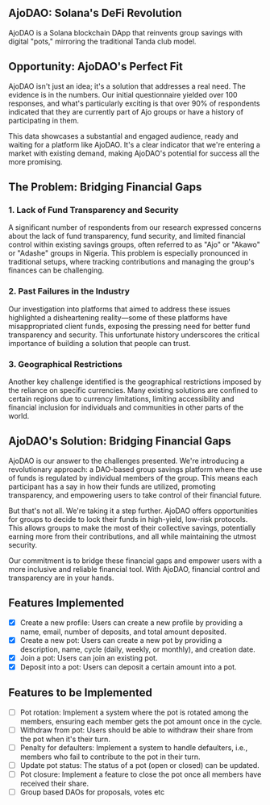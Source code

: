 ## AjoDAO: Solana's DeFi Revolution

AjoDAO is a Solana blockchain DApp that reinvents group savings with digital "pots," mirroring the traditional Tanda club model.
## Opportunity: AjoDAO's Perfect Fit

AjoDAO isn't just an idea; it's a solution that addresses a real need. The evidence is in the numbers. Our initial questionnaire yielded over 100 responses, and what's particularly exciting is that over 90% of respondents indicated that they are currently part of Ajo groups or have a history of participating in them.

This data showcases a substantial and engaged audience, ready and waiting for a platform like AjoDAO. It's a clear indicator that we're entering a market with existing demand, making AjoDAO's potential for success all the more promising.

## The Problem: Bridging Financial Gaps

### 1. Lack of Fund Transparency and Security

A significant number of respondents from our research expressed concerns about the lack of fund transparency, fund security, and limited financial control within existing savings groups, often referred to as "Ajo" or "Akawo" or "Adashe" groups in Nigeria. This problem is especially pronounced in traditional setups, where tracking contributions and managing the group's finances can be challenging.

### 2. Past Failures in the Industry

Our investigation into platforms that aimed to address these issues highlighted a disheartening reality—some of these platforms have misappropriated client funds, exposing the pressing need for better fund transparency and security. This unfortunate history underscores the critical importance of building a solution that people can trust.

### 3. Geographical Restrictions

Another key challenge identified is the geographical restrictions imposed by the reliance on specific currencies. Many existing solutions are confined to certain regions due to currency limitations, limiting accessibility and financial inclusion for individuals and communities in other parts of the world.

## AjoDAO's Solution: Bridging Financial Gaps

AjoDAO is our answer to the challenges presented. We're introducing a revolutionary approach: a DAO-based group savings platform where the use of funds is regulated by individual members of the group. This means each participant has a say in how their funds are utilized, promoting transparency, and empowering users to take control of their financial future.

But that's not all. We're taking it a step further. AjoDAO offers opportunities for groups to decide to lock their funds in high-yield, low-risk protocols. This allows groups to make the most of their collective savings, potentially earning more from their contributions, and all while maintaining the utmost security.

Our commitment is to bridge these financial gaps and empower users with a more inclusive and reliable financial tool. With AjoDAO, financial control and transparency are in your hands.



## Features Implemented

- [x] Create a new profile: Users can create a new profile by providing a name, email, number of deposits, and total amount deposited.
- [x] Create a new pot: Users can create a new pot by providing a description, name, cycle (daily, weekly, or monthly), and creation date.
- [x] Join a pot: Users can join an existing pot.
- [x] Deposit into a pot: Users can deposit a certain amount into a pot.

## Features to be Implemented

- [ ] Pot rotation: Implement a system where the pot is rotated among the members, ensuring each member gets the pot amount once in the cycle.
- [ ] Withdraw from pot: Users should be able to withdraw their share from the pot when it's their turn.
- [ ] Penalty for defaulters: Implement a system to handle defaulters, i.e., members who fail to contribute to the pot in their turn.
- [ ] Update pot status: The status of a pot (open or closed) can be updated.
- [ ] Pot closure: Implement a feature to close the pot once all members have received their share.
- [ ] Group based DAOs for proposals, votes etc
